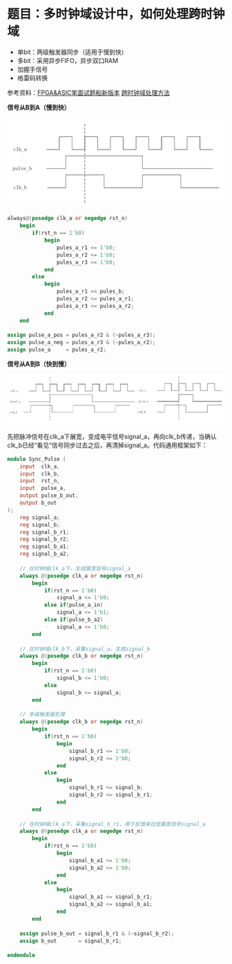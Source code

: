 # 题目：多时钟域设计中，如何处理跨时钟域

* 单bit：两级触发器同步（适用于慢到快）
* 多bit：采用异步FIFO，异步双口RAM
* 加握手信号
* 格雷码转换

参考资料：[FPGA&ASIC笔面试题船新版本](../doc/FPGA&amp;ASIC笔面试题船新版本.pdf) [跨时钟域处理方法](https://www.cnblogs.com/rouwawa/p/7501319.html)  

**信号从B到A（慢到快）**

![信号从B到A-慢到快](../pics/cdc_slow2fast.png)

```verilog
always@(posedge clk_a or negedge rst_n)
    begin
        if(rst_n == 1'b0)
            begin
                pules_a_r1 <= 1'b0;
                pules_a_r2 <= 1'b0;
                pules_a_r3 <= 1'b0;
            end
        else
            begin
                pules_a_r1 <= pules_b;
                pules_a_r2 <= pules_a_r1;
                pules_a_r3 <= pules_a_r2;
            end
    end

assign pulse_a_pos = pules_a_r2 & (~pules_a_r3);
assign pulse_a_neg = pules_a_r3 & (~pules_a_r2);
assign pulse_a     = pules_a_r2;
```

**信号从A到B（快到慢）**

![信号从A到B-快到慢](../pics/cdc_fast2slow.png)

先把脉冲信号在clk_a下展宽，变成电平信号signal_a，再向clk_b传递，当确认clk_b已经“看见”信号同步过去之后，再清掉signal_a。代码通用框架如下：

```verilog
module Sync_Pulse (
    input  clk_a,
    input  clk_b,
    input  rst_n,
    input  pulse_a,
    output pulse_b_out,
    output b_out
);
    reg signal_a;
    reg signal_b;
    reg signal_b_r1;
    reg signal_b_r2;
    reg signal_b_a1;
    reg signal_b_a2;
    
    // 在时钟域clk_a下，生成展宽信号signal_a
    always @(posedge clk_a or negedge rst_n)
        begin
            if(rst_n == 1'b0)
                signal_a <= 1'b0;
            else if(pulse_a_in)
                signal_a <= 1'b1;
            else if(pulse_b_a2)
                signal_a <= 1'b0;
        end
    
    // 在时钟域clk_b下，采集signal_a，生成signal_b
    always @(posedge clk_b or negedge rst_n)
        begin
            if(rst_n == 1'b0)
                signal_b <= 1'b0;
            else
                signal_b <= signal_a;
        end
    
    // 多级触发器处理
    always @(posedge clk_b or negedge rst_n)
        begin
            if(rst_n == 1'b0)
                begin
                    signal_b_r1 <= 1'b0;
                    signal_b_r2 <= 1'b0;
                end
            else
                begin
                    signal_b_r1 <= signal_b;
                    signal_b_r2 <= signal_b_r1;
                end
        end
    
    // 在时钟域clk_a下，采集signal_b_r1，用于反馈来拉低展宽信号signal_a
    always @(posedge clk_a or negedge rst_n)
        begin
            if(rst_n == 1'b0)
                begin
                    signal_b_a1 <= 1'b0;
                    signal_b_a2 <= 1'b0;
                end
            else
                begin
                    signal_b_a1 <= signal_b_r1;
                    signal_b_a2 <= signal_b_a1;
                end
        end
    
    assign pulse_b_out = signal_b_r1 & (~signal_b_r2);
    assign b_out       = signal_b_r1;
    
endmodule
```

